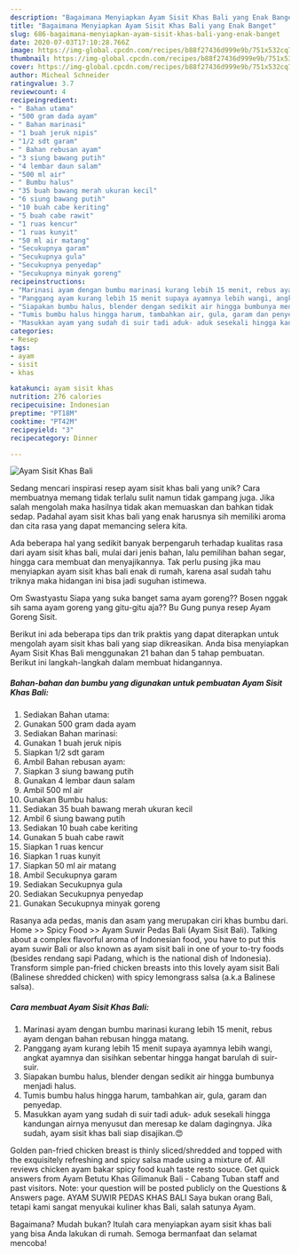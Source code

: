 ```yaml
---
description: "Bagaimana Menyiapkan Ayam Sisit Khas Bali yang Enak Banget"
title: "Bagaimana Menyiapkan Ayam Sisit Khas Bali yang Enak Banget"
slug: 686-bagaimana-menyiapkan-ayam-sisit-khas-bali-yang-enak-banget
date: 2020-07-03T17:10:28.766Z
image: https://img-global.cpcdn.com/recipes/b88f27436d999e9b/751x532cq70/ayam-sisit-khas-bali-foto-resep-utama.jpg
thumbnail: https://img-global.cpcdn.com/recipes/b88f27436d999e9b/751x532cq70/ayam-sisit-khas-bali-foto-resep-utama.jpg
cover: https://img-global.cpcdn.com/recipes/b88f27436d999e9b/751x532cq70/ayam-sisit-khas-bali-foto-resep-utama.jpg
author: Micheal Schneider
ratingvalue: 3.7
reviewcount: 4
recipeingredient:
- " Bahan utama"
- "500 gram dada ayam"
- " Bahan marinasi"
- "1 buah jeruk nipis"
- "1/2 sdt garam"
- " Bahan rebusan ayam"
- "3 siung bawang putih"
- "4 lembar daun salam"
- "500 ml air"
- " Bumbu halus"
- "35 buah bawang merah ukuran kecil"
- "6 siung bawang putih"
- "10 buah cabe keriting"
- "5 buah cabe rawit"
- "1 ruas kencur"
- "1 ruas kunyit"
- "50 ml air matang"
- "Secukupnya garam"
- "Secukupnya gula"
- "Secukupnya penyedap"
- "Secukupnya minyak goreng"
recipeinstructions:
- "Marinasi ayam dengan bumbu marinasi kurang lebih 15 menit, rebus ayam dengan bahan rebusan hingga matang."
- "Panggang ayam kurang lebih 15 menit supaya ayamnya lebih wangi, angkat ayamnya dan sisihkan sebentar hingga hangat barulah di suir-suir."
- "Siapakan bumbu halus, blender dengan sedikit air hingga bumbunya menjadi halus."
- "Tumis bumbu halus hingga harum, tambahkan air, gula, garam dan penyedap."
- "Masukkan ayam yang sudah di suir tadi aduk- aduk sesekali hingga kandungan airnya menyusut dan meresap ke dalam dagingnya. Jika sudah, ayam sisit khas bali siap disajikan.😍"
categories:
- Resep
tags:
- ayam
- sisit
- khas

katakunci: ayam sisit khas 
nutrition: 276 calories
recipecuisine: Indonesian
preptime: "PT18M"
cooktime: "PT42M"
recipeyield: "3"
recipecategory: Dinner

---
```



![Ayam Sisit Khas Bali](https://img-global.cpcdn.com/recipes/b88f27436d999e9b/751x532cq70/ayam-sisit-khas-bali-foto-resep-utama.jpg)

Sedang mencari inspirasi resep ayam sisit khas bali yang unik? Cara membuatnya memang tidak terlalu sulit namun tidak gampang juga. Jika salah mengolah maka hasilnya tidak akan memuaskan dan bahkan tidak sedap. Padahal ayam sisit khas bali yang enak harusnya sih memiliki aroma dan cita rasa yang dapat memancing selera kita.

Ada beberapa hal yang sedikit banyak berpengaruh terhadap kualitas rasa dari ayam sisit khas bali, mulai dari jenis bahan, lalu pemilihan bahan segar, hingga cara membuat dan menyajikannya. Tak perlu pusing jika mau menyiapkan ayam sisit khas bali enak di rumah, karena asal sudah tahu triknya maka hidangan ini bisa jadi suguhan istimewa.

Om Swastyastu Siapa yang suka banget sama ayam goreng?? Bosen nggak sih sama ayam goreng yang gitu-gitu aja?? Bu Gung punya resep Ayam Goreng Sisit.


Berikut ini ada beberapa tips dan trik praktis yang dapat diterapkan untuk mengolah ayam sisit khas bali yang siap dikreasikan. Anda bisa menyiapkan Ayam Sisit Khas Bali menggunakan 21 bahan dan 5 tahap pembuatan. Berikut ini langkah-langkah dalam membuat hidangannya.

<!--inarticleads1-->

##### Bahan-bahan dan bumbu yang digunakan untuk pembuatan Ayam Sisit Khas Bali:

1. Sediakan  Bahan utama:
1. Gunakan 500 gram dada ayam
1. Sediakan  Bahan marinasi:
1. Gunakan 1 buah jeruk nipis
1. Siapkan 1/2 sdt garam
1. Ambil  Bahan rebusan ayam:
1. Siapkan 3 siung bawang putih
1. Gunakan 4 lembar daun salam
1. Ambil 500 ml air
1. Gunakan  Bumbu halus:
1. Sediakan 35 buah bawang merah ukuran kecil
1. Ambil 6 siung bawang putih
1. Sediakan 10 buah cabe keriting
1. Gunakan 5 buah cabe rawit
1. Siapkan 1 ruas kencur
1. Siapkan 1 ruas kunyit
1. Siapkan 50 ml air matang
1. Ambil Secukupnya garam
1. Sediakan Secukupnya gula
1. Sediakan Secukupnya penyedap
1. Gunakan Secukupnya minyak goreng


Rasanya ada pedas, manis dan asam yang merupakan ciri khas bumbu dari. Home &gt;&gt; Spicy Food &gt;&gt; Ayam Suwir Pedas Bali (Ayam Sisit Bali). Talking about a complex flavorful aroma of Indonesian food, you have to put this ayam suwir Bali or also known as ayam sisit bali in one of your to-try foods (besides rendang sapi Padang, which is the national dish of Indonesia). Transform simple pan-fried chicken breasts into this lovely ayam sisit Bali (Balinese shredded chicken) with spicy lemongrass salsa (a.k.a Balinese salsa). 

<!--inarticleads2-->

##### Cara membuat Ayam Sisit Khas Bali:

1. Marinasi ayam dengan bumbu marinasi kurang lebih 15 menit, rebus ayam dengan bahan rebusan hingga matang.
1. Panggang ayam kurang lebih 15 menit supaya ayamnya lebih wangi, angkat ayamnya dan sisihkan sebentar hingga hangat barulah di suir-suir.
1. Siapakan bumbu halus, blender dengan sedikit air hingga bumbunya menjadi halus.
1. Tumis bumbu halus hingga harum, tambahkan air, gula, garam dan penyedap.
1. Masukkan ayam yang sudah di suir tadi aduk- aduk sesekali hingga kandungan airnya menyusut dan meresap ke dalam dagingnya. Jika sudah, ayam sisit khas bali siap disajikan.😍


Golden pan-fried chicken breast is thinly sliced/shredded and topped with the exquisitely refreshing and spicy salsa made using a mixture of. All reviews chicken ayam bakar spicy food kuah taste resto souce. Get quick answers from Ayam Betutu Khas Gilimanuk Bali - Cabang Tuban staff and past visitors. Note: your question will be posted publicly on the Questions &amp; Answers page. AYAM SUWIR PEDAS KHAS BALI Saya bukan orang Bali, tetapi kami sangat menyukai kuliner khas Bali, salah satunya Ayam. 

Bagaimana? Mudah bukan? Itulah cara menyiapkan ayam sisit khas bali yang bisa Anda lakukan di rumah. Semoga bermanfaat dan selamat mencoba!
